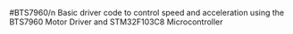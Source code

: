 #BTS7960/n
Basic driver code to control speed and acceleration using the BTS7960 Motor Driver and STM32F103C8 Microcontroller
